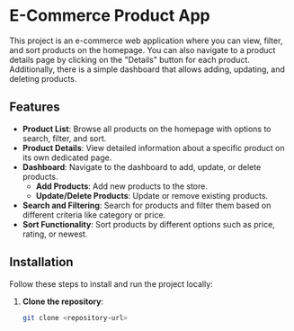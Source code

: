# E-Commerce Product App

This project is an e-commerce web application where you can view, filter, and sort products on the homepage. You can also navigate to a product details page by clicking on the "Details" button for each product. Additionally, there is a simple dashboard that allows adding, updating, and deleting products.

## Features

- **Product List**: Browse all products on the homepage with options to search, filter, and sort.
- **Product Details**: View detailed information about a specific product on its own dedicated page.
- **Dashboard**: Navigate to the dashboard to add, update, or delete products.
  - **Add Products**: Add new products to the store.
  - **Update/Delete Products**: Update or remove existing products.
- **Search and Filtering**: Search for products and filter them based on different criteria like category or price.
- **Sort Functionality**: Sort products by different options such as price, rating, or newest.

## Installation

Follow these steps to install and run the project locally:

1. **Clone the repository**:
   ```bash
   git clone <repository-url>

